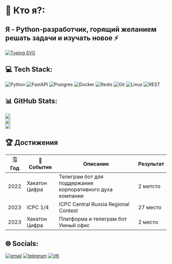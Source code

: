 # 💫 Кто я?:
## Я - Python-разработчик, горящий желанием решать задачи и изучать новое ⚡


[![Typing SVG](https://readme-typing-svg.demolab.com?font=Bedas+Neue&pause=1000&color=24F748&width=435&lines=%D0%A5%D0%B2%D0%B0%D1%82%D0%B8%D1%82+%D0%B4%D1%83%D0%BC%D0%B0%D1%82%D1%8C%2C+%D0%BF%D0%BE%D1%80%D0%B0+%D0%B4%D0%B5%D0%BB%D0%B0%D1%82%D1%8C+%F0%9F%94%A5)](https://git.io/typing-svg)

## 💻 Tech Stack:
![Python](https://img.shields.io/badge/python-3670A0?style=for-the-badge&logo=python&logoColor=ffdd54)
![FastAPI](https://img.shields.io/badge/FastAPI-009688?style=for-the-badge&logo=fastapi&logoColor=white)
![Postgres](https://img.shields.io/badge/postgres-%23316192.svg?style=for-the-badge&logo=postgresql&logoColor=white)
![Docker](https://img.shields.io/badge/docker-%230db7ed.svg?style=for-the-badge&logo=docker&logoColor=white)
![Redis](https://img.shields.io/badge/redis-%23DD0031.svg?style=for-the-badge&logo=redis&logoColor=white)
![Git](https://img.shields.io/badge/git-%23F05033.svg?style=for-the-badge&logo=git&logoColor=white)
![Linux](https://img.shields.io/badge/Linux-FCC624?style=for-the-badge&logo=linux&logoColor=black)
![REST](https://img.shields.io/badge/REST-005571?style=for-the-badge&logo=rest&logoColor=white)
## 📊 GitHub Stats:
![](https://github-readme-stats.vercel.app/api?username=K1r1ii&theme=tokyonight&hide_border=false&include_all_commits=true&count_private=true)<br/>
![](https://nirzak-streak-stats.vercel.app/?user=K1r1ii&theme=tokyonight&hide_border=false)<br/>
![](https://github-readme-stats.vercel.app/api/top-langs/?username=K1r1ii&theme=tokyonight&hide_border=false&include_all_commits=true&count_private=true&layout=compact)

## 🏆 Достижения
| 🗓️ Год | 🏁 Событие       | Описание                                                               | Результат     |
|--------|------------------|------------------------------------------------------------------------|---------------|
| 2022   | Хакатон Цифра    | Телеграм бот для поддержания корпоративного духа компании              | 2 метсто      |
| 2023   | ICPC 1/4         | ICPC Central Russia Regional Contest                                   | 27 место      |
| 2023   | Хакатон Цифра    | Платформа и телеграм бот Умный офис                                    | 2 место       |


## 🌐 Socials:
[![email](https://img.shields.io/badge/Email-D14836?logo=gmail&logoColor=white)](mailto:my@ksalnikov.ru) [![telegram](https://img.shields.io/badge/Telegram-2CA5E0?logo=telegram&logoColor=white)](https://t.me/Klr11111) [![VK](https://img.shields.io/badge/VK-4F7DB3?logo=vk&logoColor=white)](https://vk.com/k.salnikov2020)
<!-- Proudly created with GPRM ( https://gprm.itsvg.in ) -->

